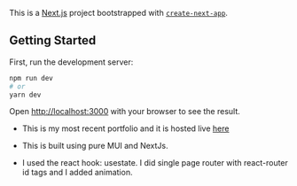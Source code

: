 This is a [Next.js](https://nextjs.org/) project bootstrapped with [`create-next-app`](https://github.com/vercel/next.js/tree/canary/packages/create-next-app).

## Getting Started

First, run the development server:

```bash
npm run dev
# or
yarn dev
```

Open [http://localhost:3000](http://localhost:3000) with your browser to see the result.

- This is my most recent portfolio and it is hosted live [here](https://www.opeyemi.dev/) 
- This is built using pure MUI and NextJs.

- I used the react hook: usestate. 
I did single page router with react-router id tags and I added animation.

